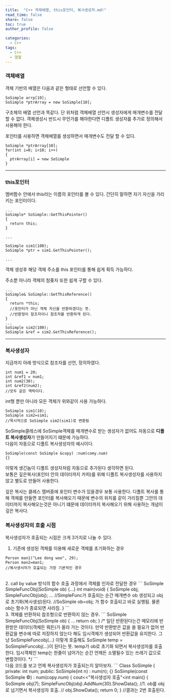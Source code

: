 ```yaml
---
title:  "C++ 객채배열, this포인터, 복사생성자.md!"
read_time: false
share: false
toc: true
author_profile: false

categories:
  - C++
tags:
  - C++
  - 열혈
---
```


### 객체배열
객체 기반의 배열은 다음과 같은 형태로 선언할 수 있다.
```
SoSimple arrp[10];
SoSimple *ptrArray = new SoSimple[10];
```

구조체의 배열 선언과 똑같다. 단 위처럼 객체배열 선언시 생성자에게 매개변수를 전달 할 수 없다.
객체생성시 반드시 무언가를 해야한다면 디폴트 생성자를 추가로 정의해서 사용해야 한다.  

포인터를 사용하면 객체배열를 생성하면서 매개변수도 전달 할 수 있다.
```
SoSimple *ptrArray[10];
for(int i=0; i<10; i++)
{
  ptrArray[i] = new SoSimple
}
```

***

### this포인터

멤버함수 안에서 this라는 이름의 포인터를 볼 수 있다. 간단히 말하면 자기 자신을 가리키는 포인터이다.
```
...
SoSimple* SoSimple::GetThisPointer()
{
  return this;
}

...

SoSimple sim1(100);
SoSimple *ptr = sim1.GetThisPointer();

...
```
객체 생성후 해당 객체 주소를 this 포인터를 통해 쉽게 획득 가능하다.  

주소뿐 아니라 객체의 참좆자 또한 쉽게 구할 수 있다.
```
...
SoSimple& SoSimple::GetThisReference()
{
  return *this;
  //포인터가 아닌 객체 자신을 반환하겠다는 뜻. 
  //반환형이 참조자이니 참조자를 반환하게 된다.
}
...
SoSimple sim2(100);
SoSimple &ref = sim2.GetThisReference();
```

***

### 복사생성자

지금까지 아래 방식으로 참조자를 선언, 정의하였다.
```
int num1 = 20;
int &ref1 = num1;
int num2(30);
int &ref2(num2);
//모두 같은 맥락이다.
```

int형 뿐만 아니라 모든 객체가 위와같이 사용 가능하다.

```
SoSimple sim1(10);
SoSimple sim2=sim1;
//묵시적으로 SoSimple sim2(sim1)로 변환됨
```
SoSimple클레스에 SoSimple객체를 매개변수로 받는 생성자가 없어도 자동으로 **디폴트 복사생성자**가 만들어지기 떄문에 가능하다.  
다음이 자동으로 디폴트 복사생성자의 예시이다.
```
SoSimple(const SoSimple &copy) :num(comy.num)
{}
```
이렇게 생긴놈이 디폴트 생성자처럼 자동으로 추가된다 생각하면 된다.  
보통은 깊은복사(포인터 안의 데이터까지 카피)를 위해 디폴트 복사생성자를 사용하지 않고 별도로 만들어 사용한다.  

깊은 복사는 클레스 맴버중에 포인터 변수가 있을경우 보통 사용한다. 디폴트 복사를 통해 객체를 만들면 포인터를 복사해오기 때문에 변수의 위치를 같이 가리킬뿐 그안의 데이터까지 복사해오는것은 아니기 떄문에 데이터까지 복사해오기 위해 사용하는 개념이 깊은 복사다.

### 복사생성자의 호출 시점

복사생성자가 호출되는 시점은 크게 3가지로 나눌 수 있다.
1. 기존에 생성된 객체를 이용해 새로운 객체를 초기화하는 경우
```
Person man1("Lee dong woo", 29);
Person man2=man1;
//복사생서자가 호출되는 가장 기본적인 경우
```
<br>
2. call by value 방식의 함수 호출 과정에서 객체를 인자로 전달한 경우
```
SoSimple SimpleFuncObj(SoSimple ob)
{...}
int main(void)
{
  SoSimple obj;
  SimpleFuncObj(obj);
  ...
  //SimpleFunc가 호출되는 순간 매개변수 ob 생성되고 obj로 초기화(복사생성)된다.
  //SoSimple ob=obj; 가 함수 호출되고 바로 실행됨. 물론 ob는 함수가 종료되면 사라짐.
}
```
<br>
3. 객체를 반환하되 참조형으로 반환하지 않는 경우.
```
SoSimple SimpleFuncObj(SoSimple ob)
{
  ...
  return ob;
}
/*
일단 반환된다는건 메모리에 반환받은 데이터(객체든 뭐든)가 올라 가는 것이다. 
만약 반환받은 값을 쓸 필요가 없어 반환값을 변수에 따로 저장하지 않는다 해도
임시객체가 생성되어 반환값을 유지한다.
그냥 SoSimpleFuncobj(...) 이렇게 호출해도
SoSimple temp = SoSimpleFuncobj(...)이 된다는 뜻.
temp가 ob로 초기화 되면서 복사생성자를 호출한다.
임시객체인 temp는 한줄이 넘어가는 순간 언제든 소멸될수 있는 쓰레기 값으로
변할것이다.
*/
```
<br>
다음 코드를 보고 언제 복사생성자가 호출되는지 알아보자.
```
Class SoSimple
{
  private:
    int num;
  public:
    SoSimple(int n) : num(n);
    {}
    SoSimple(const SoSimple &copy) : num(copy.num)
    {
      cout<<"복사생성자 호출"<<endl;
    }
    SoSimple& Addnum(int n)
    {
      num+=n;
      return *this;
    }
    void ShowData()
    {
      cout<<num<<endl;
    }
};
Sosimple SimpleFuncObj(SoSimple ob)
{
  return ob
  //2. ob를 임시객체로 넘기면서 복사생성자 호출
}

int main()
{
  SoSimple obj(7);
  SimpleFuncObj(obj).AddNum(30).ShowData();
  //1. ob를 obj로 넘기면서 복사생성자 호출.
  //
  obj.ShowData();
  return 0;
}
//결과는 2번 호출된다.

